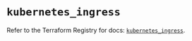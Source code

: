 # `kubernetes_ingress`

Refer to the Terraform Registry for docs: [`kubernetes_ingress`](https://registry.terraform.io/providers/hashicorp/kubernetes/2.37.1/docs/resources/ingress).
